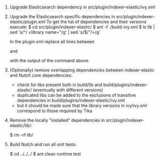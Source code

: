<!--
 Licensed to the Apache Software Foundation (ASF) under one or more
 contributor license agreements.  See the NOTICE file distributed with
 this work for additional information regarding copyright ownership.
 The ASF licenses this file to You under the Apache License, Version 2.0
 (the "License"); you may not use this file except in compliance with
 the License.  You may obtain a copy of the License at

     http://www.apache.org/licenses/LICENSE-2.0

 Unless required by applicable law or agreed to in writing, software
 distributed under the License is distributed on an "AS IS" BASIS,
 WITHOUT WARRANTIES OR CONDITIONS OF ANY KIND, either express or implied.
 See the License for the specific language governing permissions and
 limitations under the License.
-->

1. Upgrade Elasticsearch dependency in src/plugin/indexer-elastic/ivy.xml

2. Upgrade the Elasticsearch specific dependencies in src/plugin/indexer-elastic/plugin.xml
   To get the list of dependencies and their versions execute:
    $ cd src/plugin/indexer-elastic/
    $ ant -f ./build-ivy.xml
    $ ls lib | sed 's/^/    <library name="/g' | sed 's/$/"\/>/g'

   In the plugin.xml replace all lines between
      <!-- Elastic Rest Client dependencies -->
   and
      <!-- end of Elastic Rest Client dependencies -->
   with the output of the command above.

4. (Optionally) remove overlapping dependencies between indexer-elastic and Nutch core dependencies:
   - check for libs present both in
       build/lib
     and
       build/plugins/indexer-elastic/
     (eventually with different versions)
   - duplicated libs can be added to the exclusions of transitive dependencies in
       build/plugins/indexer-elastic/ivy.xml
   - but it should be made sure that the library versions in ivy/ivy.xml correspond to
     those required by Tika

5. Remove the locally "installed" dependencies in src/plugin/indexer-elastic/lib/:

    $ rm -rf lib/

6. Build Nutch and run all unit tests:

    $ cd ../../../
    $ ant clean runtime test
